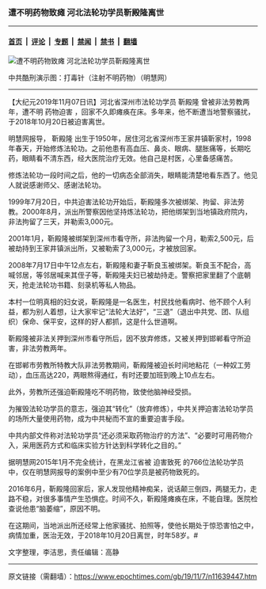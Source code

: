 ### 遭不明药物致瘫 河北法轮功学员靳殿隆离世

---

#### [首页](../../../..?n11639447) &nbsp;|&nbsp; [评论](../../../../../epoch-comment?n11639447) &nbsp;|&nbsp; [专题](../../../../../epoch-special?n11639447) &nbsp;|&nbsp; [禁闻](../../../../../epoch-news?n11639447) &nbsp;|&nbsp; [禁书](../../../../../books?n11639447) &nbsp;|&nbsp; [翻墙](https://github.com/gfw-breaker/nogfw/blob/master/README.md?n11639447)


<div><img alt="遭不明药物致瘫 河北法轮功学员靳殿隆离世" class="attachment-djy_600_400 size-djy_600_400 wp-post-image" src="https://i.epochtimes.com/assets/uploads/2019/11/2010-8-29-poison-feature-600x400.jpg"/>
<div class="caption">
 <p>
  中共酷刑演示图：打毒针（注射不明药物）（明慧网）
 </p>
</div></div><hr/><div class="post_content" id="artbody" itemprop="articleBody">
 <!-- article content begin -->
 <p>
  【大纪元2019年11月07日讯】河北省深州市法轮功学员
  <ok href="https://www.epochtimes.com/gb/tag/%E9%9D%B3%E6%AE%BF%E9%9A%86.html">
   靳殿隆
  </ok>
  曾被非法劳教两年，遭不明
  <ok href="https://www.epochtimes.com/gb/tag/%E8%8D%AF%E7%89%A9%E8%BF%AB%E5%AE%B3.html">
   药物迫害
  </ok>
  ，回家不久即瘫痪在床。多年来，他不断遭当地警察骚扰，于2018年10月20日被迫害离世。
 </p>
 <p>
  明慧网报导，
  <ok href="https://www.epochtimes.com/gb/tag/%E9%9D%B3%E6%AE%BF%E9%9A%86.html">
   靳殿隆
  </ok>
  出生于1950年，居住河北省深州市王家井镇靳家村，1998年春天，开始修炼法轮功。之前他患有高血压、鼻炎、眼病、腿胀痛等，长期吃药，眼睛看不清东西，经大医院治疗无效。他自己是村医，心里备感痛苦。
 </p>
 <p>
  修炼法轮功一段时间之后，他的一切病态全部消失，眼睛能清楚地看东西了。他见人就说感谢师父、感谢法轮功。
 </p>
 <p>
  1999年7月20日，中共迫害法轮功开始后，靳殿隆多次被绑架、拘留、非法劳教。2000年8月，派出所警察因他坚持炼法轮功，把他绑架到当地镇政府院内，非法拘留了三天，并勒索3,000元。
 </p>
 <p>
  2001年1月，靳殿隆被绑架到深州市看守所，非法拘留一个月，勒索2,500元，后被劫持到王家井镇派出所，又被勒索了3,000元，才被放回家。
 </p>
 <p>
  2008年7月17日中午12点左右，靳殿隆和妻子靳良玉被绑架。靳良玉不配合，高喊邻居，等邻居喊来其侄子等，靳殿隆夫妇已被劫持走。警察把家里翻了个底朝天，抢走法轮功书籍、刻录机等私人物品。
 </p>
 <p>
  本村一位明真相的妇女说，靳殿隆是一名医生，村民找他看病时、他不顾个人利益，都为别人着想，让大家牢记“法轮大法好”，“三退”（退出中共党、团、队组织）保命、保平安，这样的好人都抓，这是什么世道啊。
 </p>
 <p>
  靳殿隆被非法关押到深州市看守所后，因不放弃修炼，又被关押到邯郸看守所迫害，非法劳教两年。
 </p>
 <p>
  在邯郸市劳教所特教大队非法劳教期间，靳殿隆被迫长时间地粘花（一种奴工劳动），血压高达220，两眼熬得通红，有时还要加班到晚上10点左右。
 </p>
 <p>
  此外，劳教所还强迫靳殿隆吃不明药物，致使他脑神经受损。
 </p>
 <p>
  为摧毁法轮功学员的意志，强迫其“转化”（放弃修炼），中共关押迫害法轮功学员的场所大量使用药物，成为中共秘而不宣的重要迫害手段。
 </p>
 <p>
  中共内部文件称对法轮功学员“还必须采取药物治疗的方法”、“必要时可用药物介入，采用医药方式和临床实验方针达到科学转化之目的。”
 </p>
 <p>
  据明慧网2015年1月不完全统计，在黑龙江省被
  <ok href="https://www.epochtimes.com/gb/tag/%E8%BF%AB%E5%AE%B3%E8%87%B4%E6%AD%BB.html">
   迫害致死
  </ok>
  的766位法轮功学员中，仅在明慧网报导的案例中至少有70位学员是被药物致死的。
 </p>
 <p>
  2016年6月，靳殿隆回家后，家人发现他精神痴呆，说话颠三倒四，两腿无力，走路不稳，对很多事情产生恐惧症。时间不久，靳殿隆瘫痪在床，不能自理。医院检查说他患“脑萎缩”，原因不明。
 </p>
 <p>
  在这期间，当地派出所还经常上他家骚扰、拍照等，使他长期处于惊恐害怕之中，病情加重，医治无效，于2018年10月20日离世，时年58岁。#
 </p>
 <p>
  文字整理，李洁思，责任编辑：高静
 </p>
 <!-- article content end -->
 <div id="below_article_ad">
 </div>
</div>


---

原文链接（需翻墙）：https://www.epochtimes.com/gb/19/11/7/n11639447.htm